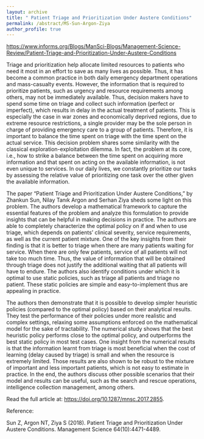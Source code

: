 ```yaml
---
layout: archive
title: " Patient Triage and Prioritization Under Austere Conditions"
permalink: /abstract/MS-Sun-Argon-Ziya
author_profile: true
---
```


https://www.informs.org/Blogs/ManSci-Blogs/Management-Science-Review/Patient-Triage-and-Prioritization-Under-Austere-Conditions

Triage and prioritization help allocate limited resources to patients who need it most in an effort to save as many lives as possible. Thus, it has become a common practice in both daily emergency department operations and mass-casualty events. However, the information that is required to prioritize patients, such as urgency and resource requirements among others, may not be immediately available. Thus, decision makers have to spend some time on triage and collect such information (perfect or imperfect), which results in delay in the actual treatment of patients. This is especially the case in war zones and economically deprived regions, due to extreme resource restrictions, a single provider may be the sole person in charge of providing emergency care to a group of patients. Therefore, it is important to balance the time spent on triage with the time spent on the actual service. This decision problem shares some similarity with the classical exploration-exploitation dilemma. In fact, the problem at its core, i.e., how to strike a balance between the time spent on acquiring more information and that spent on acting on the available information, is not even unique to services. In our daily lives, we constantly prioritize our tasks by assessing the relative value of prioritizing one task over the other given the available information.  

The paper “Patient Triage and Prioritization Under Austere Conditions,” by Zhankun Sun, Nilay Tanık Argon and Serhan Ziya sheds some light on this problem. The authors develop a mathematical framework to capture the essential features of the problem and analyze this formulation to provide insights that can be helpful in making decisions in practice. The authors are able to completely characterize the optimal policy on if and when to use triage, which depends on patients’ clinical severity, service requirements, as well as the current patient mixture. One of the key insights from their finding is that it is better to triage when there are many patients waiting for service. When there are only few patients, service of all patients will not take too much time. Thus, the value of information that will be obtained through triage does not justify the additional waiting that all patients will have to endure. The authors also identify conditions under which it is optimal to use static policies, such as triage all patients and triage no patient. These static policies are simple and easy-to-implement thus are appealing in practice.

The authors then demonstrate that it is possible to develop simpler heuristic policies (compared to the optimal policy) based on their analytical results. They test the performance of their policies under more realistic and complex settings, relaxing some assumptions enforced on the mathematical model for the sake of tractability. The numerical study shows that the best heuristic policy performs close to the optimal policy, and outperforms the best static policy in most test cases. One insight from the numerical results is that the information learnt from triage is most beneficial when the cost of learning (delay caused by triage) is small and when the resource is extremely limited. Those results are also shown to be robust to the mixture of important and less important patients, which is not easy to estimate in practice. In the end, the authors discuss other possible scenarios that their model and results can be useful, such as the search and rescue operations, intelligence collection management, among others.

Read the full article at: https://doi.org/10.1287/mnsc.2017.2855.

Reference:

Sun Z, Argon NT, Ziya S (2018). Patient Triage and Prioritization Under Austere Conditions. Management Science 64(10):4471-4489.

